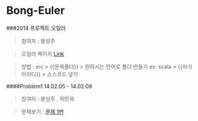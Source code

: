 Bong-Euler
==========

###2014 프로젝트 오일러

> 참여자 : 봉성주

> 오일러 페이지 [Link](http://euler.synap.co.kr/)


> 방법 : src > {{문제폴더}} > 원하시는 언어로 폴더 만들기 ex: scala > {{자기 아이디}} > 소스코드 넣기

####Problem1 14.02.05 - 14.02.09

> 참여자 : 봉성주 , 허민욱

> 문제보기 : [문제 1번](https://github.com/bongsungju/Bong-Euler/tree/master/src/prob_1)

